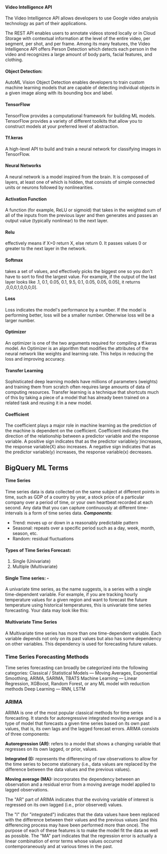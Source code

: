 #### Video Intelligence API
The Video Intelligence API allows developers to use Google video analysis technology as part of their applications. 
 
The REST API enables users to annotate videos stored locally or in Cloud Storage with contextual information at the level of the entire video, per segment, per shot, and per frame. Among its many features, the Video Intelligence API offers Person Detection which detects each person in the video and recognizes a large amount of body parts, facial features, and clothing.

#### Object Detection: 
AutoML Vision Object Detection enables developers to train custom machine learning models that are capable of detecting individual objects in a given image along with its bounding box and label.

#### TensorFlow 
TensorFlow provides a computational framework for building ML models. TensorFlow provides a variety of different toolkits that allow you to construct models at your preferred level of abstraction. 

#### Tf.keras
A high-level API to build and train a neural network for classifying images in TensorFlow. 

#### Neural Networks 
A neural network is a model inspired from the brain. It is composed of layers, at least one of which is hidden, that consists of simple connected units or neurons followed by nonlinearities. 

#### Activation Function 
A function (for example, ReLU or sigmoid) that takes in the weighted sum of all of the inputs from the previous layer and then generates and passes an output value (typically nonlinear) to the next layer.
#### Relu 
effectively means if X>0 return X, else return 0. It passes values 0 or greater to the next layer in the network.

#### Softmax 
takes a set of values, and effectively picks the biggest one so you don't have to sort to find the largest value. For example, if the output of the last layer looks like .1, 0.1, 0.05, 0.1, 9.5, 0.1, 0.05, 0.05, 0.05], it returns ,0,0,0,1,0,0,0,0].

#### Loss
Loss indicates the model's performance by a number. If the model is performing better, loss will be a smaller number. Otherwise loss will be a larger number.

#### Optimizer
An optimizer is one of the two arguments required for compiling a tf.keras model. An Optimizer is an algorithm that modifies the attributes of the neural network like weights and learning rate. This helps in reducing the loss and improving accuracy.

#### Transfer Learning 
Sophisticated deep learning models have millions of parameters (weights) and training them from scratch often requires large amounts of data of computing resources. Transfer learning is a technique that shortcuts much of this by taking a piece of a model that has already been trained on a related task and reusing it in a new model.

#### Coefficient 
The coefficient plays a major role in machine learning as the prediction of the machine is dependent on the coefficient. Coefficient indicates the direction of the relationship between a predictor variable and the response variable.
A positive sign indicates that as the predictor variable(y )increases, the response variable(X) also increases.
A negative sign indicates that as the predictor variable(y) increases, the response variable(x) decreases.
 

## BigQuery ML Terms
#### Time Series
Time series data is data collected on the same subject at different points in time, such as GDP of a country by year, a stock price of a particular company over a period of time, or your own heartbeat recorded at each second. Any data that you can capture continuously at different time-intervals is a form of time series data.
***Components***: 
- Trend: moves up or down in a reasonably predictable pattern
- Seasonal: repeats over a specific period such as a day, week, month, season, etc.
- Random: residual fluctuations
 
#### Types of Time Series Forecast: 
1. Single (Univariate) 
1. Multiple (Multivariate)
 
#### Single Time series: - 
A univariate time series, as the name suggests, is a series with a single time-dependent variable. For example, if you are tracking hourly temperature values for a given region and want to forecast the future temperature using historical temperatures, this is univariate time series forecasting. Your data may look like this: 

 
#### Multivariate Time Series 
A Multivariate time series has more than one time-dependent variable. Each variable depends not only on its past values but also has some dependency on other variables. This dependency is used for forecasting future values.

 
### Time Series Forecasting Methods
Time series forecasting can broadly be categorized into the following categories:
Classical / Statistical Models — Moving Averages, Exponential Smoothing, ARIMA, SARIMA, TBATS
Machine Learning — Linear Regression, XGBoost, Random Forest, or any ML model with reduction methods
Deep Learning — RNN, LSTM
 
### ARIMA
ARIMA is one of the most popular classical methods for time series forecasting. It stands for autoregressive integrated moving average and is a type of model that forecasts a given time series based on its own past values, that is, its own lags and the lagged forecast errors. ARIMA consists of three components:

**Autoregression (AR)**: refers to a model that shows a changing variable that regresses on its own lagged, or prior, values.

**Integrated (I):** represents the differencing of raw observations to allow for the time series to become stationary (i.e., data values are replaced by the difference between the data values and the previous values).

**Moving average (MA):** incorporates the dependency between an observation and a residual error from a moving average model applied to lagged observations.
 
The "AR" part of ARIMA indicates that the evolving variable of interest is regressed on its own lagged (i.e., prior observed) values. 

The "I" (for "integrated") indicates that the data values have been replaced with the difference between their values and the previous values (and this differencing process may have been performed more than once). The purpose of each of these features is to make the model fit the data as well as possible.
The "MA" part indicates that the regression error is actually a linear combination of error terms whose values occurred contemporaneously and at various times in the past. 
 
